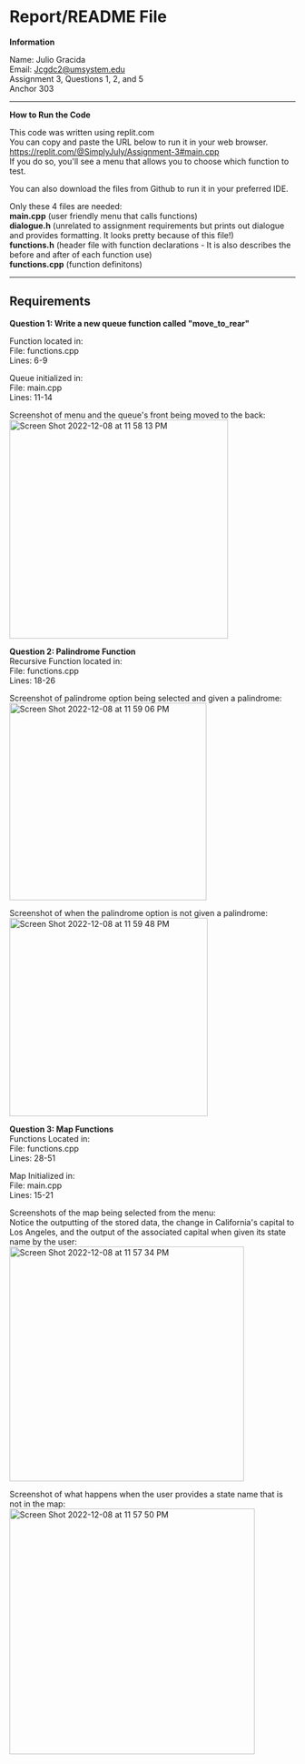 # Report/README File

**Information**

Name: Julio Gracida  
Email: Jcgdc2@umsystem.edu  
Assignment 3, Questions 1, 2, and 5  
Anchor 303

---
**How to Run the Code**

This code was written using replit.com  
You can copy and paste the URL below to run it in your web browser.  
https://replit.com/@SimplyJuly/Assignment-3#main.cpp  
If you do so, you'll see a menu that allows you to choose which function to test. 

You can also download the files from Github to run it in your preferred IDE. 

Only these 4 files are needed:  
**main.cpp** (user friendly menu that calls functions)  
**dialogue.h** (unrelated to assignment requirements but prints out dialogue and provides formatting. It looks pretty because of this file!)  
**functions.h** (header file with function declarations - It is also describes the before and after of each function use)  
**functions.cpp** (function definitons)

---

## Requirements
**Question 1: Write a new queue function called "move_to_rear"**   
  
Function located in:   
File: functions.cpp  
Lines: 6-9  

Queue initialized in:  
File: main.cpp  
Lines: 11-14  
  
Screenshot of menu and the queue's front being moved to the back:   
<img width="385" alt="Screen Shot 2022-12-08 at 11 58 13 PM" src="https://user-images.githubusercontent.com/98353390/206635088-93184fe2-5f5c-461f-9901-df485d897b10.png">   

**Question 2: Palindrome Function**  
Recursive Function located in:   
File: functions.cpp  
Lines: 18-26    

Screenshot of palindrome option being selected and given a palindrome:  
<img width="347" alt="Screen Shot 2022-12-08 at 11 59 06 PM" src="https://user-images.githubusercontent.com/98353390/206635284-14aca64a-3dd3-462b-aaf2-5d1903a85ff3.png">  

Screenshot of when the palindrome option is not given a palindrome:  
<img width="349" alt="Screen Shot 2022-12-08 at 11 59 48 PM" src="https://user-images.githubusercontent.com/98353390/206635443-417c58fb-0cd7-43f7-b4ce-fdcdf2a587d6.png">  

**Question 3: Map Functions**  
Functions Located in:  
File: functions.cpp  
Lines: 28-51  

Map Initialized in:  
File: main.cpp  
Lines: 15-21  

Screenshots of the map being selected from the menu:  
Notice the outputting of the stored data, the change in California's capital to Los Angeles, and the output of the associated capital when given its state name by the user:  
<img width="413" alt="Screen Shot 2022-12-08 at 11 57 34 PM" src="https://user-images.githubusercontent.com/98353390/206635847-b1a1966c-2af2-4adf-b2dd-aad36bc23db0.png">  

Screenshot of what happens when the user provides a state name that is not in the map:  
<img width="432" alt="Screen Shot 2022-12-08 at 11 57 50 PM" src="https://user-images.githubusercontent.com/98353390/206635971-9ab8182b-a1e2-41e9-918a-64862376a315.png">

